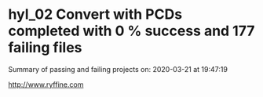 # hyl_02 Convert with PCDs completed with 0 % success and 177 failing files

Summary of passing and failing projects on: 2020-03-21 at 19:47:19

http://www.ryffine.com
